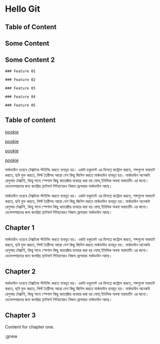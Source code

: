 # Hello Git

## Table of Content

## Some Content

## Some Content 2

	### Feature 01
	
	### Feature 02
	
	### Feature 03
	
	### Feature 04
	
	### Feature 05
	
## Table of content

[pookie](#chapter-1)

[pookie](#chapter-2)

[pookie](#chapter-3)

[pookie](#chapter-4)
	
মার্কডাউন ওয়েবে টেক্সটকে স্টাইলিং করতে ব্যবহৃত হয়। একটা ডকুমেন্ট এর ডিসপ্লে কন্ট্রোল করতে, শব্দগুলো ফরম্যাট করতে, ছবি যুক্ত করতে, লিস্ট তৈরীসহ আরো বেশ কিছু জিনিস করতে মার্কডাউন ব্যবহৃত হয়। মার্কডাউন অনেকটা রেগুলার টেক্সটই, কিন্তু সাথে স্পেশাল কিছু ক্যারেক্টার ব্যবহার করা হয় বোল্ড,ইটালিক অথবা ফরম্যাটিং এর জন্যে। ডেভেলপারদের জন্য জনপ্রিয় প্ল্যাটফর্ম গিটহাবেরও নিজস্ব ফ্লেভারড মার্কডাউন আছে।

মার্কডাউন ওয়েবে টেক্সটকে স্টাইলিং করতে ব্যবহৃত হয়। একটা ডকুমেন্ট এর ডিসপ্লে কন্ট্রোল করতে, শব্দগুলো ফরম্যাট করতে, ছবি যুক্ত করতে, লিস্ট তৈরীসহ আরো বেশ কিছু জিনিস করতে মার্কডাউন ব্যবহৃত হয়। মার্কডাউন অনেকটা রেগুলার টেক্সটই, কিন্তু সাথে স্পেশাল কিছু ক্যারেক্টার ব্যবহার করা হয় বোল্ড,ইটালিক অথবা ফরম্যাটিং এর জন্যে। ডেভেলপারদের জন্য জনপ্রিয় প্ল্যাটফর্ম গিটহাবেরও নিজস্ব ফ্লেভারড মার্কডাউন আছে।

## Chapter 1 <a name="chapter-1"></a>
মার্কডাউন ওয়েবে টেক্সটকে স্টাইলিং করতে ব্যবহৃত হয়। একটা ডকুমেন্ট এর ডিসপ্লে কন্ট্রোল করতে, শব্দগুলো ফরম্যাট করতে, ছবি যুক্ত করতে, লিস্ট তৈরীসহ আরো বেশ কিছু জিনিস করতে মার্কডাউন ব্যবহৃত হয়। মার্কডাউন অনেকটা রেগুলার টেক্সটই, কিন্তু সাথে স্পেশাল কিছু ক্যারেক্টার ব্যবহার করা হয় বোল্ড,ইটালিক অথবা ফরম্যাটিং এর জন্যে। ডেভেলপারদের জন্য জনপ্রিয় প্ল্যাটফর্ম গিটহাবেরও নিজস্ব ফ্লেভারড মার্কডাউন আছে।

## Chapter 2 <a name="chapter-2"></a>

মার্কডাউন ওয়েবে টেক্সটকে স্টাইলিং করতে ব্যবহৃত হয়। একটা ডকুমেন্ট এর ডিসপ্লে কন্ট্রোল করতে, শব্দগুলো ফরম্যাট করতে, ছবি যুক্ত করতে, লিস্ট তৈরীসহ আরো বেশ কিছু জিনিস করতে মার্কডাউন ব্যবহৃত হয়। মার্কডাউন অনেকটা রেগুলার টেক্সটই, কিন্তু সাথে স্পেশাল কিছু ক্যারেক্টার ব্যবহার করা হয় বোল্ড,ইটালিক অথবা ফরম্যাটিং এর জন্যে। ডেভেলপারদের জন্য জনপ্রিয় প্ল্যাটফর্ম গিটহাবেরও নিজস্ব ফ্লেভারড মার্কডাউন আছে।

## Chapter 3 <a name="chapter-3"></a>
Content for chapter one.

;gnew
